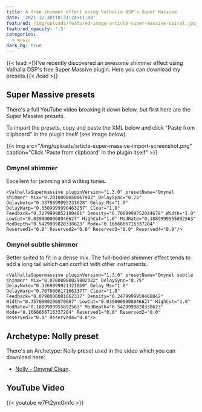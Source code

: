 ```yaml
---
title: A free shimmer effect using Valhalla DSP's Super Massive
date: '2021-12-30T10:31:24+11:00'
featured: /img/uploads/featured-image-article-super-massive-spiral.jpg
featured_opacity: '.5'
categories:
  - music
dark_bg: true
---
```


{{< lead >}}I've recently discovered an awesome shimmer effect using Valhalla DSP's free Super Massive plugin. Here you can download my presets.{{< /lead >}}

## Super Massive presets

There's a full YouTube video breaking it down below, but first here are the Super Massive presets.

To import the presets, copy and paste the XML below and click "Paste from clipboard" in the plugin itself (see image below).

{{< img src="/img/uploads/article-super-massive-import-screenshot.png" caption="Click 'Paste from clipboard' in the plugin itself" >}}

### Omynel shimmer

Excellent for jamming and writing tunes.

`<ValhallaSupermassive pluginVersion="1.3.0" presetName="Omynel shimmer" Mix="0.2010000050067902" DelaySync="0.75" DelayNote="0.3379999995231628" Delay_Ms="1.0" DelayWarp="0.5509999990463257" Clear="1.0" Feedback="0.7279999852180481" Density="0.7009999752044678" Width="1.0" LowCut="0.0390000008046627" HighCut="1.0" ModRate="0.1889999955892563" ModDepth="0.5429999828338623" Mode="0.1666666716337204" Reserved1="0.0" Reserved2="0.0" Reserved3="0.0" Reserved4="0.0"/>`

### Omynel subtle shimmer

Better suited to fit in a dense mix. The full-bodied shimmer effect tends to add a long tail which can conflict with other instruments.

`<ValhallaSupermassive pluginVersion="1.3.0" presetName="Omynel subtle shimmer" Mix="0.07000000029802322" DelaySync="0.75" DelayNote="0.3269999921321869" Delay_Ms="1.0" DelayWarp="0.7070000171661377" Clear="1.0" Feedback="0.8790000081062317" Density="0.2479999959468842" Width="0.7570000290870667" LowCut="0.0390000008046627" HighCut="1.0" ModRate="0.1889999955892563" ModDepth="0.5429999828338623" Mode="0.1666666716337204" Reserved1="0.0" Reserved2="0.0" Reserved3="0.0" Reserved4="0.0"/>`

## Archetype: Nolly preset

There's an Archetype: Nolly preset used in the video which you can download here:

- [Nolly - Omynel Clean](https://presetswap.com/presets/omynel-super-massive-clean).

## YouTube Video

{{< youtube w7Ft2ymGmfc >}}